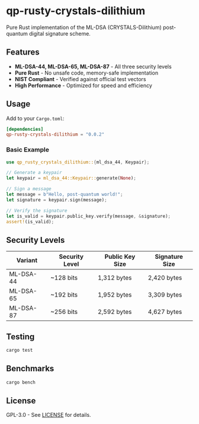 # qp-rusty-crystals-dilithium

Pure Rust implementation of the ML-DSA (CRYSTALS-Dilithium) post-quantum digital signature scheme.

## Features

- **ML-DSA-44, ML-DSA-65, ML-DSA-87** - All three security levels
- **Pure Rust** - No unsafe code, memory-safe implementation
- **NIST Compliant** - Verified against official test vectors
- **High Performance** - Optimized for speed and efficiency

## Usage

Add to your `Cargo.toml`:
```toml
[dependencies]
qp-rusty-crystals-dilithium = "0.0.2"
```

### Basic Example

```rust
use qp_rusty_crystals_dilithium::{ml_dsa_44, Keypair};

// Generate a keypair
let keypair = ml_dsa_44::Keypair::generate(None);

// Sign a message
let message = b"Hello, post-quantum world!";
let signature = keypair.sign(message);

// Verify the signature
let is_valid = keypair.public_key.verify(message, &signature);
assert!(is_valid);
```

## Security Levels

| Variant | Security Level | Public Key Size | Signature Size |
|---------|----------------|-----------------|----------------|
| ML-DSA-44 | ~128 bits | 1,312 bytes | 2,420 bytes |
| ML-DSA-65 | ~192 bits | 1,952 bytes | 3,309 bytes |
| ML-DSA-87 | ~256 bits | 2,592 bytes | 4,627 bytes |

## Testing

```bash
cargo test
```

## Benchmarks

```bash
cargo bench
```

## License

GPL-3.0 - See [LICENSE](../LICENSE) for details.